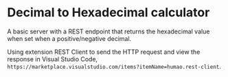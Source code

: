 # Decimal to Hexadecimal calculator

A basic server with a REST endpoint that returns the hexadecimal value when set when a positive/negative decimal. 

Using extension REST Client to send the HTTP request and view the response in Visual Studio Code, `https://marketplace.visualstudio.com/items?itemName=humao.rest-client`.
